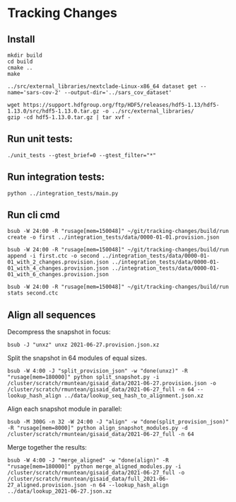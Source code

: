 # Tracking Changes

## Install

```
mkdir build
cd build
cmake ..
make

../src/external_libraries/nextclade-Linux-x86_64 dataset get --name='sars-cov-2' --output-dir='../sars_cov_dataset'

wget https://support.hdfgroup.org/ftp/HDF5/releases/hdf5-1.13/hdf5-1.13.0/src/hdf5-1.13.0.tar.gz -o ../src/external_libraries/
gzip -cd hdf5-1.13.0.tar.gz | tar xvf -

```

## Run unit tests:

```
./unit_tests --gtest_brief=0 --gtest_filter="*"
```

## Run integration tests:
```
python ../integration_tests/main.py
```

## Run cli cmd

```
bsub -W 24:00 -R "rusage[mem=150048]" ~/git/tracking-changes/build/run create -o first ../integration_tests/data/0000-01-01.provision.json

bsub -W 24:00 -R "rusage[mem=150048]" ~/git/tracking-changes/build/run append -i first.ctc -o second ../integration_tests/data/0000-01-01_with_2_changes.provision.json ../integration_tests/data/0000-01-01_with_4_changes.provision.json ../integration_tests/data/0000-01-01_with_6_changes.provision.json

bsub -W 24:00 -R "rusage[mem=150048]" ~/git/tracking-changes/build/run stats second.ctc 

```

## Align all sequences

Decompress the snapshot in focus:

```
bsub -J "unxz" unxz 2021-06-27.provision.json.xz
```

Split the snapshot in 64 modules of equal sizes.
```
bsub -W 4:00 -J "split_provision_json" -w "done(unxz)" -R "rusage[mem=180000]" python split_snapshot.py -i /cluster/scratch/rmuntean/gisaid_data/2021-06-27.provision.json -o /cluster/scratch/rmuntean/gisaid_data/2021-06-27_full -n 64 --lookup_hash_align ../data/lookup_seq_hash_to_alignment.json.xz
```

Align each snapshot module in parallel:
```
bsub -M 300G -n 32 -W 24:00 -J "align" -w "done(split_provision_json)" -R "rusage[mem=8000]" python align_snapshot_modules.py -d /cluster/scratch/rmuntean/gisaid_data/2021-06-27_full -n 64
```

Merge together the results:
```
bsub -W 4:00 -J "merge_aligned" -w "done(align)" -R "rusage[mem=180000]" python merge_aligned_modules.py -i /cluster/scratch/rmuntean/gisaid_data/2021-06-27_full -o /cluster/scratch/rmuntean/gisaid_data/full_2021-06-27_aligned.provision.json -n 64 --lookup_hash_align ../data/lookup_2021-06-27.json.xz 

```
